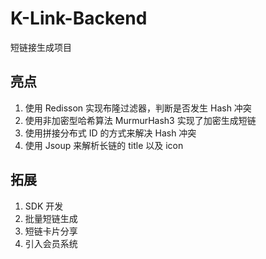 # K-Link-Backend
短链接生成项目

## 亮点

1. 使用 Redisson 实现布隆过滤器，判断是否发生 Hash 冲突
2. 使用非加密型哈希算法 MurmurHash3 实现了加密生成短链
3. 使用拼接分布式 ID 的方式来解决 Hash 冲突
4. 使用 Jsoup 来解析长链的 title 以及 icon

## 拓展

1. SDK 开发
2. 批量短链生成
3. 短链卡片分享
4. 引入会员系统
